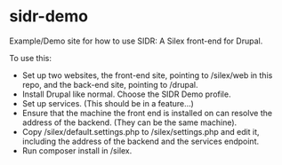 # sidr-demo
Example/Demo site for how to use SIDR: A Silex front-end for Drupal.

To use this:

* Set up two websites, the front-end site, pointing to /silex/web in this repo, and the back-end site, pointing to /drupal.
* Install Drupal like normal. Choose the SIDR Demo profile.
* Set up services. (This should be in a feature...)
* Ensure that the machine the front end is installed on can resolve the address of the backend. (They can be the same machine).
* Copy /silex/default.settings.php to /silex/settings.php and edit it, including the address of the backend and the services endpoint.
* Run composer install in /silex.
